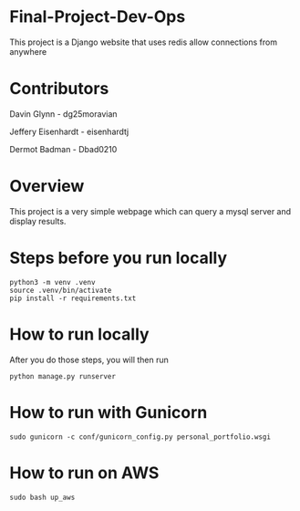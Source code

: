 # Final-Project-Dev-Ops

This project is a Django website that uses redis allow connections from anywhere

# Contributors

Davin Glynn - dg25moravian

Jeffery Eisenhardt - eisenhardtj

Dermot Badman - Dbad0210

# Overview

This project is a very simple webpage which can query a mysql server and display results.  

# Steps before you run locally

```
python3 -m venv .venv
source .venv/bin/activate
pip install -r requirements.txt
```

# How to run locally

After you do those steps, you will then run 

```
python manage.py runserver
```

# How to run with Gunicorn

```
sudo gunicorn -c conf/gunicorn_config.py personal_portfolio.wsgi
```

# How to run on AWS

```
sudo bash up_aws
```

